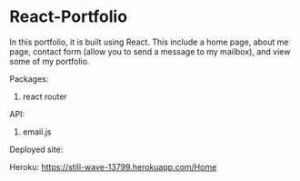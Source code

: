 # React-Portfolio

In this portfolio, it is built using React. This include a home page, about me page, contact form (allow you to send a message to my mailbox), and view some of my portfolio. 


Packages: 

1. react router 

API: 

1. email.js

Deployed site: 

Heroku: https://still-wave-13799.herokuapp.com/Home
